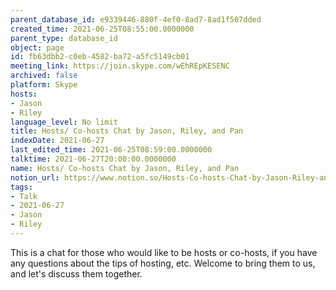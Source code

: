 ```yaml
---
parent_database_id: e9339446-880f-4ef0-8ad7-8ad1f507dded
created_time: 2021-06-25T08:55:00.0000000
parent_type: database_id
object: page
id: fb63dbb2-c0eb-4582-ba72-a5fc5149cb01
meeting_link: https://join.skype.com/wEhREpKESENC
archived: false
platform: Skype
hosts:
- Jason
- Riley
language_level: No limit
title: Hosts/ Co-hosts Chat by Jason, Riley, and Pan
indexDate: 2021-06-27
last_edited_time: 2021-06-25T08:59:00.0000000
talktime: 2021-06-27T20:00:00.0000000
name: Hosts/ Co-hosts Chat by Jason, Riley, and Pan
notion_url: https://www.notion.so/Hosts-Co-hosts-Chat-by-Jason-Riley-and-Pan-fb63dbb2c0eb4582ba72a5fc5149cb01
tags:
- Talk
- 2021-06-27
- Jason
- Riley
---
```


This is a chat for those who would like to be hosts or co-hosts, if you have any questions about the tips of hosting, etc. Welcome to bring them to us, and let's discuss them together.

